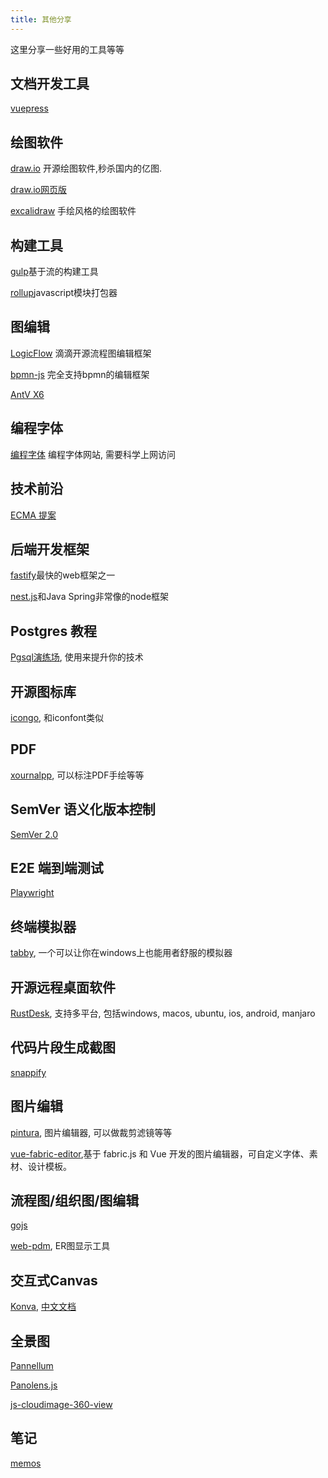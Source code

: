 ```yaml
---
title: 其他分享
---
```


这里分享一些好用的工具等等

## 文档开发工具
[vuepress](https://v2.vuepress.vuejs.org/zh/)

## 绘图软件
[draw.io](https://github.com/jgraph/drawio-desktop/releases) 开源绘图软件,秒杀国内的亿图.

[draw.io网页版](https://app.diagrams.net)

[excalidraw](https://excalidraw.com/) 手绘风格的绘图软件

## 构建工具

[gulp](https://www.gulpjs.com.cn/)基于流的构建工具

[rollup](https://rollupjs.org/guide/zh/)javascript模块打包器

## 图编辑
[LogicFlow](http://logic-flow.org/) 滴滴开源流程图编辑框架

[bpmn-js](https://bpmn.io/toolkit/bpmn-js/) 完全支持bpmn的编辑框架

[AntV X6](https://x6.antv.vision/zh)

## 编程字体

[编程字体](https://www.programmingfonts.org/) 编程字体网站, 需要科学上网访问

## 技术前沿
[ECMA 提案](https://www.proposals.es/)

## 后端开发框架
[fastify](https://www.fastify.cn/)最快的web框架之一

[nest.js](https://docs.nestjs.cn/)和Java Spring非常像的node框架

## Postgres 教程
[Pgsql演练场](https://www.crunchydata.com/developers/tutorials), 使用来提升你的技术

## 开源图标库
[icongo](https://icongo.github.io), 和iconfont类似

## PDF
[xournalpp](https://github.com/xournalpp/xournalpp/), 可以标注PDF手绘等等

## SemVer 语义化版本控制
[SemVer 2.0](https://semver.org/lang/zh-CN/)

## E2E 端到端测试
[Playwright](https://playwright.dev/)

## 终端模拟器

[tabby](https://tabby.sh/), 一个可以让你在windows上也能用者舒服的模拟器

## 开源远程桌面软件

[RustDesk](https://rustdesk.com/), 支持多平台, 包括windows, macos, ubuntu, ios, android, manjaro

## 代码片段生成截图

[snappify](https://snappify.com/editor)

## 图片编辑
[pintura](https://pqina.nl/pintura/?affiliate_id=854594675), 图片编辑器, 可以做裁剪滤镜等等

[vue-fabric-editor](https://github.com/nihaojob/vue-fabric-editor),基于 fabric.js 和 Vue 开发的图片编辑器，可自定义字体、素材、设计模板。


## 流程图/组织图/图编辑

[gojs](https://gojs.net/latest/)

[web-pdm](https://erd.zyking.xyz/zh-CN/config), ER图显示工具

## 交互式Canvas

[Konva](https://konvajs.org/docs/index.html), [中文文档](http://konvajs-doc.bluehymn.com/docs/overview.html)


## 全景图

[Pannellum](https://pannellum.org/)

[Panolens.js](https://pchen66.github.io/Panolens/#Documentation)

[js-cloudimage-360-view](https://github.com/Scaleflex/js-cloudimage-360-view)

## 笔记
[memos](https://github.com/usememos/memos)